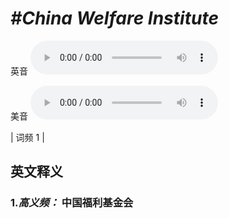# ***\#China Welfare Institute*** 
英音
<audio src="./media/China Welfare Institute-B.aac" controls="controls"></audio>

美音
<audio src="./media/China Welfare Institute.aac" controls="controls"></audio>



| 词频 1 |  

英文释义
---
### 1.*高义频：* **中国福利基金会**  


